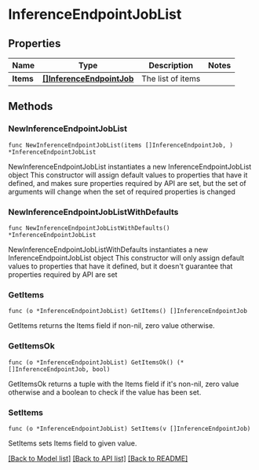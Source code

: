 # InferenceEndpointJobList

## Properties

Name | Type | Description | Notes
------------ | ------------- | ------------- | -------------
**Items** | [**[]InferenceEndpointJob**](InferenceEndpointJob.md) | The list of items | 

## Methods

### NewInferenceEndpointJobList

`func NewInferenceEndpointJobList(items []InferenceEndpointJob, ) *InferenceEndpointJobList`

NewInferenceEndpointJobList instantiates a new InferenceEndpointJobList object
This constructor will assign default values to properties that have it defined,
and makes sure properties required by API are set, but the set of arguments
will change when the set of required properties is changed

### NewInferenceEndpointJobListWithDefaults

`func NewInferenceEndpointJobListWithDefaults() *InferenceEndpointJobList`

NewInferenceEndpointJobListWithDefaults instantiates a new InferenceEndpointJobList object
This constructor will only assign default values to properties that have it defined,
but it doesn't guarantee that properties required by API are set

### GetItems

`func (o *InferenceEndpointJobList) GetItems() []InferenceEndpointJob`

GetItems returns the Items field if non-nil, zero value otherwise.

### GetItemsOk

`func (o *InferenceEndpointJobList) GetItemsOk() (*[]InferenceEndpointJob, bool)`

GetItemsOk returns a tuple with the Items field if it's non-nil, zero value otherwise
and a boolean to check if the value has been set.

### SetItems

`func (o *InferenceEndpointJobList) SetItems(v []InferenceEndpointJob)`

SetItems sets Items field to given value.



[[Back to Model list]](../README.md#documentation-for-models) [[Back to API list]](../README.md#documentation-for-api-endpoints) [[Back to README]](../README.md)


